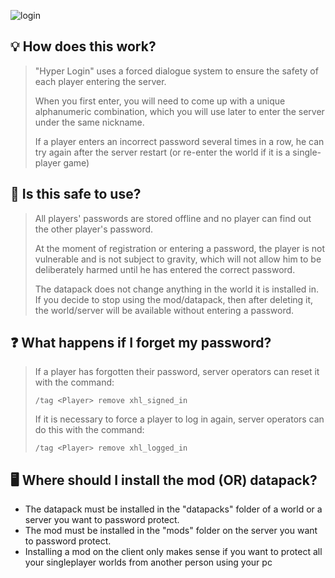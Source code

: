 ![login](https://cdn.modrinth.com/data/cached_images/4342607beb4e8bccfe45f285c17c18e369398367_0.webp)
## 💡 How does this work?
> "Hyper Login" uses a forced dialogue system to ensure the safety of each player entering the server. 
> 
> When you first enter, you will need to come up with a unique alphanumeric combination, which you will use later to enter the server under the same nickname.
> 
> If a player enters an incorrect password several times in a row, he can try again after the server restart (or re-enter the world if it is a single-player game)

## 🔐 Is this safe to use?
> All players' passwords are stored offline and no player can find out the other player's password.
> 
> At the moment of registration or entering a password, the player is not vulnerable and is not subject to gravity, which will not allow him to be deliberately harmed until he has entered the correct password.
> 
> The datapack does not change anything in the world it is installed in. If you decide to stop using the mod/datapack, then after deleting it, the world/server will be available without entering a password.

## ❓ What happens if I forget my password?
> If a player has forgotten their password, server operators can reset it with the command: 
> ```
> /tag <Player> remove xhl_signed_in
> ```
> If it is necessary to force a player to log in again, server operators can do this with the command:
> 
> ```
> /tag <Player> remove xhl_logged_in
> ```
## 🖥 Where should I install the mod (OR) datapack?
- The datapack must be installed in the "datapacks" folder of a world or a server you want to password protect. 
- The mod must be installed in the "mods" folder on the server you want to password protect. 
- Installing a mod on the client only makes sense if you want to protect all your singleplayer worlds from another person using your pc
